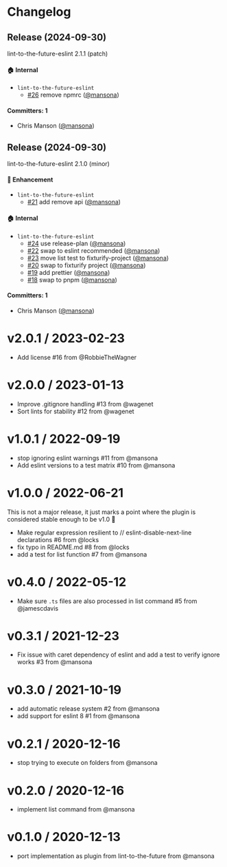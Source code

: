 # Changelog

## Release (2024-09-30)

lint-to-the-future-eslint 2.1.1 (patch)

#### :house: Internal
* `lint-to-the-future-eslint`
  * [#26](https://github.com/mansona/lint-to-the-future-eslint/pull/26) remove npmrc ([@mansona](https://github.com/mansona))

#### Committers: 1
- Chris Manson ([@mansona](https://github.com/mansona))

## Release (2024-09-30)

lint-to-the-future-eslint 2.1.0 (minor)

#### :rocket: Enhancement
* `lint-to-the-future-eslint`
  * [#21](https://github.com/mansona/lint-to-the-future-eslint/pull/21) add remove api ([@mansona](https://github.com/mansona))

#### :house: Internal
* `lint-to-the-future-eslint`
  * [#24](https://github.com/mansona/lint-to-the-future-eslint/pull/24) use release-plan ([@mansona](https://github.com/mansona))
  * [#22](https://github.com/mansona/lint-to-the-future-eslint/pull/22) swap to eslint recommended ([@mansona](https://github.com/mansona))
  * [#23](https://github.com/mansona/lint-to-the-future-eslint/pull/23) move list test to fixturify-project ([@mansona](https://github.com/mansona))
  * [#20](https://github.com/mansona/lint-to-the-future-eslint/pull/20) swap to fixturify project ([@mansona](https://github.com/mansona))
  * [#19](https://github.com/mansona/lint-to-the-future-eslint/pull/19) add prettier ([@mansona](https://github.com/mansona))
  * [#18](https://github.com/mansona/lint-to-the-future-eslint/pull/18) swap to pnpm ([@mansona](https://github.com/mansona))

#### Committers: 1
- Chris Manson ([@mansona](https://github.com/mansona))

v2.0.1 / 2023-02-23
==================
* Add license #16 from @RobbieTheWagner

v2.0.0 / 2023-01-13
==================
* Improve .gitignore handling #13 from @wagenet
* Sort lints for stability #12 from @wagenet

v1.0.1 / 2022-09-19
==================
* stop ignoring eslint warnings #11 from @mansona
* Add eslint versions to a test matrix #10 from @mansona

v1.0.0 / 2022-06-21
==================
This is not a major release, it just marks a point where the plugin is considered stable enough
to be v1.0 🎉

* Make regular expression resilient to // eslint-disable-next-line declarations #6 from @locks
* fix typo in README.md #8 from @locks
* add a test for list function #7 from @mansona

v0.4.0 / 2022-05-12
==================
* Make sure `.ts` files are also processed in list command #5 from @jamescdavis

v0.3.1 / 2021-12-23
==================
* Fix issue with caret dependency of eslint and add a test to verify ignore works #3 from @mansona

v0.3.0 / 2021-10-19
==================
* add automatic release system #2 from @mansona
* add support for eslint 8 #1 from @mansona

v0.2.1 / 2020-12-16
==================
* stop trying to execute on folders from @mansona

v0.2.0 / 2020-12-16
==================
* implement list command from @mansona

v0.1.0 / 2020-12-13
==================
* port implementation as plugin from lint-to-the-future from @mansona
